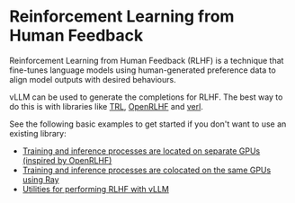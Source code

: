 # Reinforcement Learning from Human Feedback

Reinforcement Learning from Human Feedback (RLHF) is a technique that fine-tunes language models using human-generated preference data to align model outputs with desired behaviours.

vLLM can be used to generate the completions for RLHF. The best way to do this is with libraries like [TRL](https://github.com/huggingface/trl), [OpenRLHF](https://github.com/OpenRLHF/OpenRLHF) and [verl](https://github.com/volcengine/verl).

See the following basic examples to get started if you don't want to use an existing library:

- [Training and inference processes are located on separate GPUs (inspired by OpenRLHF)](https://docs.vllm.ai/en/latest/getting_started/examples/rlhf.html)
- [Training and inference processes are colocated on the same GPUs using Ray](https://docs.vllm.ai/en/latest/getting_started/examples/rlhf_colocate.html)
- [Utilities for performing RLHF with vLLM](https://docs.vllm.ai/en/latest/getting_started/examples/rlhf_utils.html)

